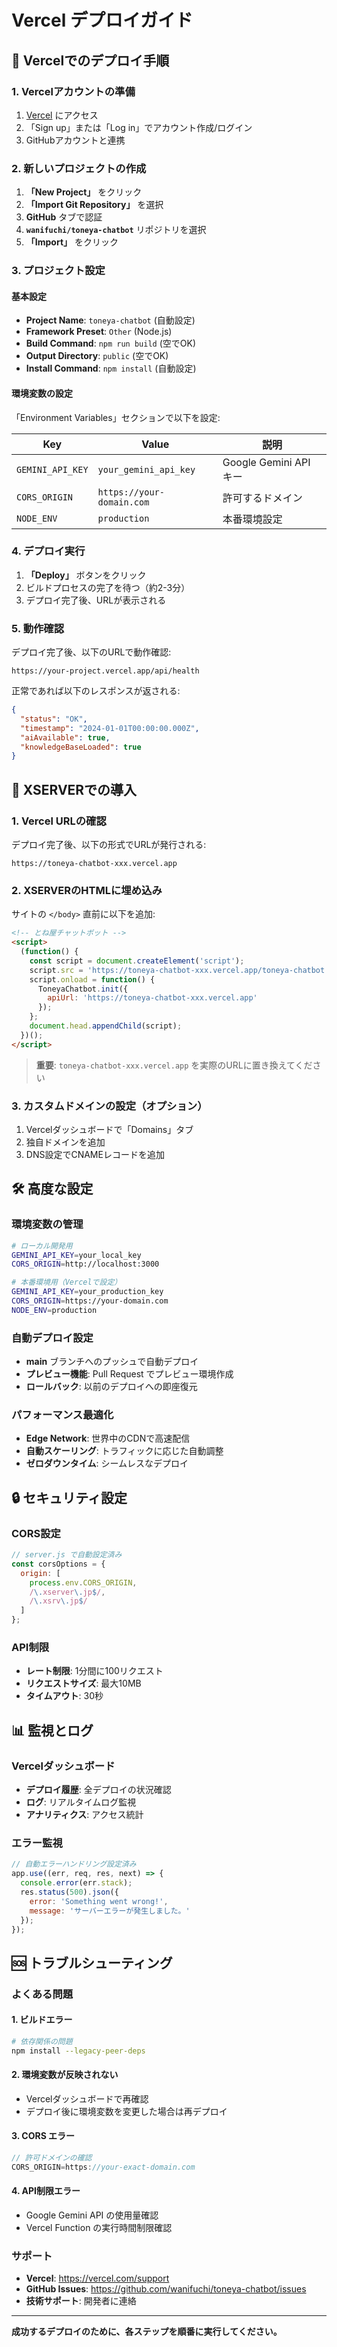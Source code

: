 # Vercel デプロイガイド

## 🚀 Vercelでのデプロイ手順

### 1. Vercelアカウントの準備
1. [Vercel](https://vercel.com/) にアクセス
2. 「Sign up」または「Log in」でアカウント作成/ログイン
3. GitHubアカウントと連携

### 2. 新しいプロジェクトの作成
1. **「New Project」** をクリック
2. **「Import Git Repository」** を選択
3. **GitHub** タブで認証
4. **`wanifuchi/toneya-chatbot`** リポジトリを選択
5. **「Import」** をクリック

### 3. プロジェクト設定
#### 基本設定
- **Project Name**: `toneya-chatbot` (自動設定)
- **Framework Preset**: `Other` (Node.js)
- **Build Command**: `npm run build` (空でOK)
- **Output Directory**: `public` (空でOK)
- **Install Command**: `npm install` (自動設定)

#### 環境変数の設定
「Environment Variables」セクションで以下を設定:

| Key | Value | 説明 |
|-----|-------|------|
| `GEMINI_API_KEY` | `your_gemini_api_key` | Google Gemini API キー |
| `CORS_ORIGIN` | `https://your-domain.com` | 許可するドメイン |
| `NODE_ENV` | `production` | 本番環境設定 |

### 4. デプロイ実行
1. **「Deploy」** ボタンをクリック
2. ビルドプロセスの完了を待つ（約2-3分）
3. デプロイ完了後、URLが表示される

### 5. 動作確認
デプロイ完了後、以下のURLで動作確認:

```
https://your-project.vercel.app/api/health
```

正常であれば以下のレスポンスが返される:
```json
{
  "status": "OK",
  "timestamp": "2024-01-01T00:00:00.000Z",
  "aiAvailable": true,
  "knowledgeBaseLoaded": true
}
```

## 🔧 XSERVERでの導入

### 1. Vercel URLの確認
デプロイ完了後、以下の形式でURLが発行される:
```
https://toneya-chatbot-xxx.vercel.app
```

### 2. XSERVERのHTMLに埋め込み
サイトの `</body>` 直前に以下を追加:

```html
<!-- とね屋チャットボット -->
<script>
  (function() {
    const script = document.createElement('script');
    script.src = 'https://toneya-chatbot-xxx.vercel.app/toneya-chatbot.js';
    script.onload = function() {
      ToneyaChatbot.init({
        apiUrl: 'https://toneya-chatbot-xxx.vercel.app'
      });
    };
    document.head.appendChild(script);
  })();
</script>
```

> **重要**: `toneya-chatbot-xxx.vercel.app` を実際のURLに置き換えてください

### 3. カスタムドメインの設定（オプション）
1. Vercelダッシュボードで「Domains」タブ
2. 独自ドメインを追加
3. DNS設定でCNAMEレコードを追加

## 🛠️ 高度な設定

### 環境変数の管理
```bash
# ローカル開発用
GEMINI_API_KEY=your_local_key
CORS_ORIGIN=http://localhost:3000

# 本番環境用（Vercelで設定）
GEMINI_API_KEY=your_production_key
CORS_ORIGIN=https://your-domain.com
NODE_ENV=production
```

### 自動デプロイ設定
- **main** ブランチへのプッシュで自動デプロイ
- **プレビュー機能**: Pull Request でプレビュー環境作成
- **ロールバック**: 以前のデプロイへの即座復元

### パフォーマンス最適化
- **Edge Network**: 世界中のCDNで高速配信
- **自動スケーリング**: トラフィックに応じた自動調整
- **ゼロダウンタイム**: シームレスなデプロイ

## 🔒 セキュリティ設定

### CORS設定
```javascript
// server.js で自動設定済み
const corsOptions = {
  origin: [
    process.env.CORS_ORIGIN,
    /\.xserver\.jp$/,
    /\.xsrv\.jp$/
  ]
};
```

### API制限
- **レート制限**: 1分間に100リクエスト
- **リクエストサイズ**: 最大10MB
- **タイムアウト**: 30秒

## 📊 監視とログ

### Vercelダッシュボード
- **デプロイ履歴**: 全デプロイの状況確認
- **ログ**: リアルタイムログ監視
- **アナリティクス**: アクセス統計

### エラー監視
```javascript
// 自動エラーハンドリング設定済み
app.use((err, req, res, next) => {
  console.error(err.stack);
  res.status(500).json({ 
    error: 'Something went wrong!',
    message: 'サーバーエラーが発生しました。' 
  });
});
```

## 🆘 トラブルシューティング

### よくある問題

#### 1. ビルドエラー
```bash
# 依存関係の問題
npm install --legacy-peer-deps
```

#### 2. 環境変数が反映されない
- Vercelダッシュボードで再確認
- デプロイ後に環境変数を変更した場合は再デプロイ

#### 3. CORS エラー
```javascript
// 許可ドメインの確認
CORS_ORIGIN=https://your-exact-domain.com
```

#### 4. API制限エラー
- Google Gemini API の使用量確認
- Vercel Function の実行時間制限確認

### サポート
- **Vercel**: https://vercel.com/support
- **GitHub Issues**: https://github.com/wanifuchi/toneya-chatbot/issues
- **技術サポート**: 開発者に連絡

---

**成功するデプロイのために、各ステップを順番に実行してください。**